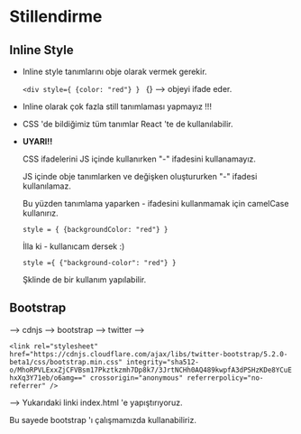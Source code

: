 # Stillendirme

## Inline Style

* Inline style tanımlarını obje olarak vermek gerekir.

    ```<div style={ {color: "red"} } ``` {} --> objeyi ifade eder.

* Inline olarak çok fazla still tanımlaması yapmayız !!!

* CSS 'de bildiğimiz tüm tanımlar React 'te de kullanılabilir. 

* **UYARI!!**

    CSS ifadelerini JS içinde kullanırken "-" ifadesini kullanamayız. 

    JS içinde obje tanımlarken ve değişken oluştururken "-" ifadesi kullanılamaz.

    Bu yüzden tanımlama yaparken - ifadesini kullanmamak için camelCase kullanırız.

    ``` style = { {backgroundColor: "red"} } ```

    İlla ki - kullanıcam dersek :) 

    ``` style ={ {"background-color": "red"} } ```

    Şklinde de bir kullanım yapılabilir.


## Bootstrap 

--> cdnjs --> bootstrap --> twitter --> 

```<link rel="stylesheet" href="https://cdnjs.cloudflare.com/ajax/libs/twitter-bootstrap/5.2.0-beta1/css/bootstrap.min.css" integrity="sha512-o/MhoRPVLExxZjCFVBsm17Pkztkzmh7Dp8k7/3JrtNCHh0AQ489kwpfA3dPSHzKDe8YCuEhxXq3Y71eb/o6amg==" crossorigin="anonymous" referrerpolicy="no-referrer" />```

--> Yukarıdaki linki index.html 'e yapıştırıyoruz.

Bu sayede bootstrap 'ı çalışmamızda kullanabiliriz.